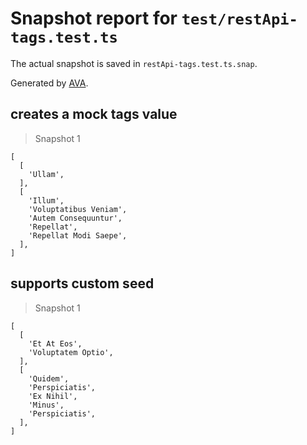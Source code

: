 # Snapshot report for `test/restApi-tags.test.ts`

The actual snapshot is saved in `restApi-tags.test.ts.snap`.

Generated by [AVA](https://avajs.dev).

## creates a mock tags value

> Snapshot 1

    [
      [
        'Ullam',
      ],
      [
        'Illum',
        'Voluptatibus Veniam',
        'Autem Consequuntur',
        'Repellat',
        'Repellat Modi Saepe',
      ],
    ]

## supports custom seed

> Snapshot 1

    [
      [
        'Et At Eos',
        'Voluptatem Optio',
      ],
      [
        'Quidem',
        'Perspiciatis',
        'Ex Nihil',
        'Minus',
        'Perspiciatis',
      ],
    ]
